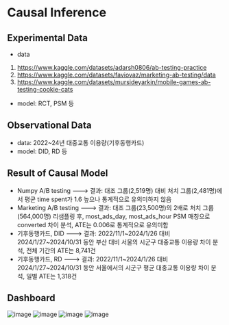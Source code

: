 # Causal Inference

## Experimental Data
- data
1. https://www.kaggle.com/datasets/adarsh0806/ab-testing-practice
2. https://www.kaggle.com/datasets/faviovaz/marketing-ab-testing/data
3. https://www.kaggle.com/datasets/mursideyarkin/mobile-games-ab-testing-cookie-cats
- model: RCT, PSM 등

## Observational Data
- data: 2022~24년 대중교통 이용량(기후동행카드)
- model: DID, RD 등

## Result of Causal Model
- Numpy A/B testing ---> 결과: 대조 그룹(2,519명) 대비 처치 그룹(2,481명)에서 평균 time spent가 1.6 높으나 통계적으로 유의미하지 않음
- Marketing A/B testing ---> 결과: 대조 그룹(23,500명)의 2배로 처치 그룹(564,000명) 리샘플링 후, most_ads_day, most_ads_hour PSM 매칭으로 converted 차이 분석, ATE는 0.006로 통계적으로 유의미함
- 기후동행카드, DID ---> 결과: 2022/11/1~2024/1/26 대비 2024/1/27~2024/10/31 동안 부산 대비 서울의 시군구 대중교통 이용량 차이 분석, 전체 기간의 ATE는 8,741건
- 기후동행카드, RD ---> 결과: 2022/11/1~2024/1/26 대비 2024/1/27~2024/10/31 동안 서울에서의 시군구 평균 대중교통 이용량 차이 분석, 일별 ATE는 1,318건

## Dashboard
![image](https://github.com/user-attachments/assets/82eaf147-0bb6-42be-b212-834e79bf9473)
![image](https://github.com/user-attachments/assets/d552cb5e-1e59-464d-a3e6-76f05427af08)
![image](https://github.com/user-attachments/assets/67cc9b41-5038-4374-9966-9866a3b2318d)
![image](https://github.com/user-attachments/assets/1a6c0929-ee09-4fff-bf22-6b9e94a3c1e9)

